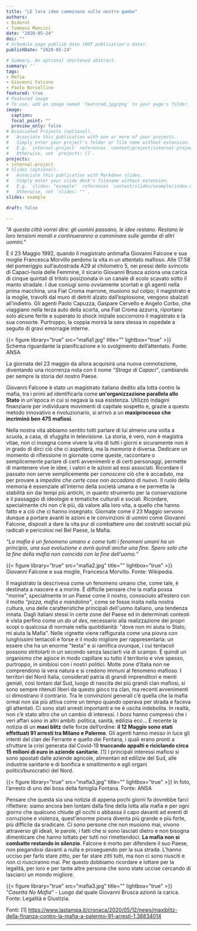 ```yaml
---
title: "LE loro idee camminano sulle nostre gambe"
authors:
- Diderot
- Tommaso Mancini
date: "2020-05-24"
doi: ""
# Schedule page publish date (NOT publication's date).
publishDate: "2020-05-24"

# Summary. An optional shortened abstract.
summary: ''
tags:
- Mafia
- Giovanni Falcone
- Paolo Borsellino
featured: true
# Featured image
# To use, add an image named `featured.jpg/png` to your page's folder.
image:
  caption:
  focal_point: ""
  preview_only: false
# Associated Projects (optional).
#   Associate this publication with one or more of your projects.
#   Simply enter your project's folder or file name without extension.
#   E.g. `internal-project` references `content/project/internal-project/index.md`.
#   Otherwise, set `projects: []`.
projects:
- internal-project
# Slides (optional).
#   Associate this publication with Markdown slides.
#   Simply enter your slide deck's filename without extension.
#   E.g. `slides: "example"` references `content/slides/example/index.md`.
#   Otherwise, set `slides: ""`.
slides: example

draft: false

---
```

*“A questa città vorrei dire: gli uomini passano, le idee restano. Restano le loro tensioni morali e continueranno a camminare sulle gambe di altri uomini.”*

È il 23 Maggio 1992, quando il magistrato antimafia Giovanni Falcone e sua moglie Francesca Morvillo perdono la vita in un attentato mafioso. Alle 17:58 del pomeriggio sull’autostrada A29 al chilometro 5, nei pressi dello svincolo di Capaci-Isola delle Femmine, il sicario Giovanni Brusca aziona una carica di cinque quintali di tritolo posizionata in un canale di scolo scavato sotto il manto stradale. I due coniugi sono ovviamente scortati e gli agenti nella prima macchina, una Fiat Croma marrone, muoiono sul colpo; il magistrato e la moglie, travolti dal muro di detriti alzato dall’esplosione, vengono sbalzati all’indietro. Gli agenti Paolo Capuzza, Gaspare Cervello e Angelo Corbo, che viaggiano nella terza auto della scorta, una Fiat Croma azzurra, riportano solo alcune ferite e superato lo shock iniziale soccorrono il magistrato e la sua consorte. Purtroppo, la coppia morirà la sera stessa in ospedale a seguito di gravi emorragie interne.

{{< figure library="true" src="mafia1.jpg" title="" lightbox="true" >}}
Schema riguardante la pianificazione e lo svolgimento dell’attentato. Fonte: ANSA

La giornata del 23 maggio da allora acquisirà una nuova connotazione, diventando una ricorrenza nota con il nome *“Strage di Capaci”*, cambiando per sempre la storia del nostro Paese. 

Giovanni Falcone è stato un magistrato italiano dedito alla lotta contro la mafia, tra i primi ad identificarla come **un'organizzazione parallela allo Stato** in un'epoca in cui si negava la sua esistenza.
Utilizzò indagini finanziarie per individuare movimenti di capitale sospetto e, grazie a questo metodo innovativo e rivoluzionario, si arrivò a un **maxiprocesso che incriminò ben 475 mafiosi**.

Nella nostra vita abbiamo sentito tutti parlare di lui almeno una volta a scuola, a casa, di sfuggita in televisione. La storia, è vero, non è magistra vitae, non ci insegna come vivere la vita di tutti i giorni e sicuramente non è in grado di dirci ciò che ci aspetterà, ma la *memoria* è diversa. Dedicare un momento di riflessione in giornate come queste, raccontare o semplicemente parlare di certi avvenimenti e di certi personaggi, permette di mantenere vive le idee, i valori e le azioni ad essi associati. Ricordare il passato non serve semplicemente per *conoscere* ciò che è accaduto, ma per provare a *impedire che certe cose non accadano di nuovo*. 
Il ruolo della memoria è essenziale all’interno della società umana e ne permette la stabilità sin dai tempi più antichi, in quanto strumento per la conservazione e il passaggio di ideologie e tematiche culturali e sociali. Ricordare, specialmente chi non c’è più, dà valore alla loro vita, a quello che hanno fatto e a ciò che ci hanno insegnato.
Giornate come il 23 Maggio servono dunque a portare avanti le azioni e le convinzioni di uomini come Giovanni Falcone, disposti a dare la vita pur di combattere uno dei costrutti sociali più radicati e pericolosi nel Bel Paese, la Mafia.

*“La mafia è un fenomeno umano e come tutti i fenomeni umani ha un principio, una sua evoluzione e avrà quindi anche una fine. Spero solo che la fine della mafia non coincida con la fine dell'uomo.”*

{{< figure library="true" src="mafia2.jpg" title="" lightbox="true" >}}
Giovanni Falcone e sua moglie, Francesca Morvillo. Fonte: Wikipedia.


Il magistrato la descriveva come un fenomeno umano che, come tale, è destinata a nascere e a morire. È difficile pensare che la mafia possa "morire", specialmente in un Paese come il nostro, conosciuto all’estero con il motto *“pizza, mafia e mandolino”*, come se fosse insita nella nostra cultura, una delle caratteristiche principali dell'uomo italiano, una tendenza innata. Dagli italiani stessi in certe zone del Paese ed in determinati contesti è vista perfino come un *do ut des*, necessario alla realizzazione dei propri scopi o qualcosa di normale nella quotidianità: "dove non mi aiuta lo Stato, mi aiuta la Mafia".
Nelle vignette viene raffigurata come una piovra con lunghissimi tentacoli e forse è il modo migliore per rappresentarla: un essere che ha un enorme "testa" e si ramifica ovunque, i cui tentacoli possono stritolarti in un secondo senza lasciarti via di scampo. È quindi un organismo che agisce in modo capillare su tutto il territorio e vive spesso, purtroppo, in simbiosi con i nostri politici.
Molte zone d’Italia non ne comprendono la vera natura e si credono immuni al fenomeno mafioso. I territori del Nord Italia, considerati patria di grandi imprenditori e menti geniali, così lontani dal Sud, luogo di nascita dei più grandi clan mafiosi, si sono sempre ritenuti liberi da questo gioco tra clan, ma recenti avvenimenti ci dimostrano il contrario. 
Tra le convinzioni generali c’è quella che la mafia ormai non sia più attiva come un tempo quando operava per strada e faceva gli attentati. Ci sono stati arresti importanti e ne è uscita indebolita. In realtà, non c’è stato altro che un cambio di interessi. I *boss* hanno compreso che i veri affari sono in altri ambiti: politica, sanità, edilizia ecc…
È recente la notizia di un **maxi blitz** delle forze dell’ordine: **il 12 Maggio sono stati effettuati 91 arresti tra Milano e Palermo**. Gli agenti hanno messo in luce gli intenti del clan dei Ferrante e quello dei Fontana, i quali erano pronti a sfruttare la crisi generata dal Covid-19 **truccando appalti e riciclando circa 15 milioni di euro in aziende sanitarie**. [1]
I principali interessi mafiosi si sono spostati dalle aziende agricole, alimentari ed edilizie del Sud, alle industrie sanitarie e di bonifica e smaltimento e agli organi politici/burocratici del Nord.

{{< figure library="true" src="mafia3.jpg" title="" lightbox="true" >}}
In foto, l’arresto di uno dei boss della famiglia Fontana. Fonte: ANSA

Pensare che questa sia una notizia di appena pochi giorni fa dovrebbe farci riflettere: siamo ancora ben lontani dalla fine della lotta alla mafia e per ogni giorno che qualcuno chiude gli occhi o abbassa il capo davanti ad eventi di corruzione e violenza, quest'enorme piovra diventa più grande e più forte, più difficile da sradicare. Ci sono persone che non muoiono mai, vivono attraverso gli ideali, le parole, i fatti che si sono lasciati dietro e non bisogna dimenticare che hanno lottato per tutti noi rimettendoci. **La mafia non si combatte restando in silenzio**.
Falcone è morto per difendere il suo Paese, non piegandosi davanti a nulla e proseguendo per la sua strada. L'hanno ucciso per farlo stare zitto, per far stare zitti tutti, ma non ci sono riusciti e non ci riusciranno mai. Per questo dobbiamo ricordare e lottare per la legalità, per loro e per tante altre persone che sono state uccise cercando di lasciarci un mondo migliore.

{{< figure library="true" src="mafia3.jpg" title="" lightbox="true" >}}
“*Casetta No Mafia*” - Luogo dal quale Giovanni Brusca azionò la carica. Fonte: Legalità e Giustizia.

Fonti: 
[1] https://www.lastampa.it/cronaca/2020/05/12/news/maxiblitz-della-finanza-contro-la-mafia-a-palermo-91-arresti-1.38834014

---
